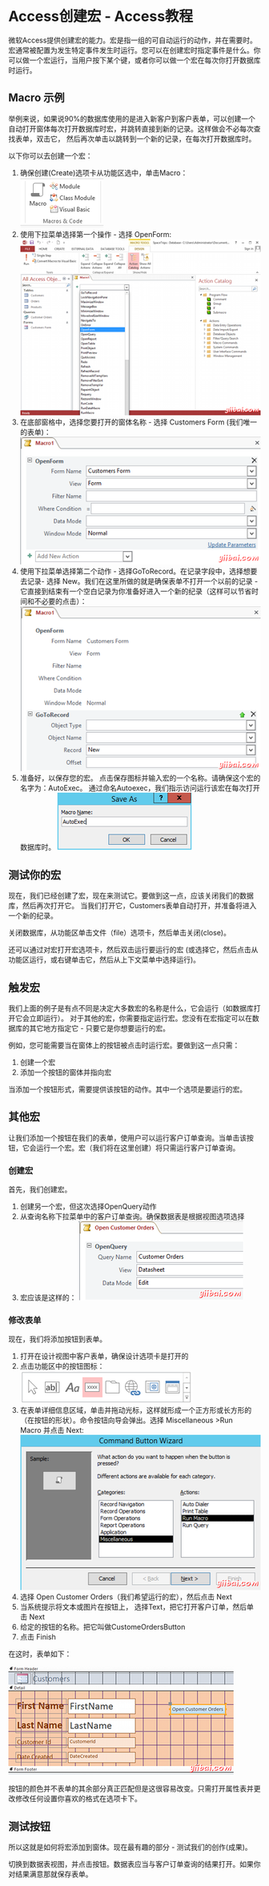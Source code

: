 # Access创建宏 - Access教程

微软Access提供创建宏的能力。宏是指一组的可自动运行的动作，并在需要时。宏通常被配置为发生特定事件发生时运行。您可以在创建宏时指定事件是什么。你可以做一个宏运行，当用户按下某个键，或者你可以做一个宏在每次你打开数据库时运行。

## Macro 示例

举例来说，如果说90%的数据库使用的是进入新客户到客户表单，可以创建一个自动打开窗体每次打开数据库时宏，并跳转直接到新的记录。这样做会不必每次查找表单，双击它， 然后再次单击以跳转到一个新的记录，在每次打开数据库时。

以下你可以去创建一个宏：

1.  确保创建(Create)选项卡从功能区选中，单击Macro： ![MS Access 2013: Create a macro - step 1](../img/15000I2I-0.png)
2.  使用下拉菜单选择第一个操作 - 选择 OpenForm: ![MS Access 2013: Create a macro - step 2](../img/15000MD2-1.png)
3.  在底部窗格中，选择您要打开的窗体名称 - 选择 Customers Form (我们唯一的表单)： ![MS Access 2013: Create a macro - step 3](../img/15000G255-2.png)
4.  使用下拉菜单选择第二个动作 - 选择GoToRecord。在记录字段中，选择想要去记录- 选择 New。我们在这里所做的就是确保表单不打开一个以前的记录 - 它直接到结束有一个空白记录为你准备好进入一个新的纪录（这样可以节省时间和不必要的点击）： ![MS Access 2013: Create a macro - step 4](../img/15000J054-3.png)
5.  准备好，以保存您的宏。 点击保存图标并输入宏的一个名称。请确保这个宏的名字为：AutoExec。 通过命名Autoexec，我们指示访问运行该宏在每次打开数据库时。 ![MS Access 2013: Create a macro - step 5](../img/15000G2D-4.png)

## 测试你的宏

现在，我们已经创建了宏，现在来测试它。要做到这一点，应该关闭我们的数据库，然后再次打开它。 当我们打开它，Customers表单自动打开，并准备将进入一个新的纪录。

关闭数据库，从功能区单击文件（file）选项卡，然后单击关闭(close)。

还可以通过对宏打开宏选项卡，然后双击运行要运行的宏 (或选择它，然后点击从功能区运行，或右键单击它，然后从上下文菜单中选择运行)。

## 触发宏

我们上面的例子是有点不同是决定大多数宏的名称是什么，它会运行（如数据库打开它会立即运行）。 对于其他的宏，你需要指定运行宏。您没有在宏指定可以在数据库的其它地方指定它 - 只要它是你想要运行的宏。

例如，您可能需要当在窗体上的按钮被点击时运行宏。要做到这一点只需：

1.  创建一个宏
2.  添加一个按钮的窗体并指向宏

当添加一个按钮形式，需要提供该按钮的动作。其中一个选项是要运行的宏。

## 其他宏

让我们添加一个按钮在我们的表单，使用户可以运行客户订单查询。当单击该按钮，它会运行一个宏。宏（我们将在这里创建）将只需运行客户订单查询。

### 创建宏

首先，我们创建宏。

1.  创建另一个宏，但这次选择OpenQuery动作
2.  从查询名称下拉菜单中的客户订单查询。确保数据表是根据视图选项选择
3.  宏应该是这样的： ![MS Access 2013: Create a macro - step 6](../img/15000MV2-5.png)

### 修改表单

现在，我们将添加按钮到表单。

1.  打开在设计视图中客户表单，确保设计选项卡是打开的
2.  点击功能区中的按钮图标： ![Screenshot of adding a button to a form - step 1](../img/15000K337-6.png)
3.  在表单详细信息区域，单击并拖动光标，这样就形成一个正方形或长方形的（在按钮的形状）。命令按钮向导会弹出。选择 Miscellaneous &gt;Run Macro 并点击 Next: ![Screenshot of adding a button to a form - step 2](../img/15000GN9-7.png)
4.  选择 Open Customer Orders（我们希望运行的宏），然后点击 Next
5.  当系统提示将文本或图片在按钮上， 选择Text，把它打开客户订单，然后单击 Next
6.  给定的按钮的名称。把它叫做CustomeOrdersButton
7.  点击 Finish

在这时，表单如下：

![Screenshot of button in Design view](../img/15000J340-8.png)

按钮的颜色并不表单的其余部分真正匹配但是这很容易改变。只需打开属性表并更改修改任何设置你喜欢的格式在选项卡下。

## 测试按钮

所以这就是如何将宏添加到窗体。现在最有趣的部分 - 测试我们的创作(成果)。

切换到数据表视图，并点击按钮。数据表应当与客户订单查询的结果打开。如果你对结果满意那就保存表单。

